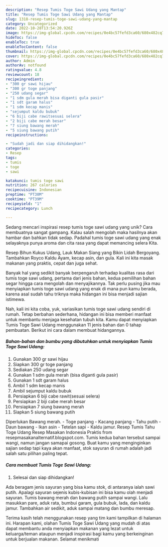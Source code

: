 ```yaml
---
description: "Resep Tumis Toge Sawi Udang yang Mantap"
title: "Resep Tumis Toge Sawi Udang yang Mantap"
slug: 1318-resep-tumis-toge-sawi-udang-yang-mantap
category: Uncategorized
date: 2022-10-28T13:54:20.926Z
image: https://img-global.cpcdn.com/recipes/0e4bc57fefd3ca60/680x482cq70/tumis-toge-sawi-udang-foto-resep-utama.jpg
hideToc: false
enableToc: true
enableTocContent: false
thumbnail: https://img-global.cpcdn.com/recipes/0e4bc57fefd3ca60/680x482cq70/tumis-toge-sawi-udang-foto-resep-utama.jpg
cover: https://img-global.cpcdn.com/recipes/0e4bc57fefd3ca60/680x482cq70/tumis-toge-sawi-udang-foto-resep-utama.jpg
author: Admin
authorAv: notfound
ratingvalue: 4.8
reviewcount: 18
recipeingredient:
- "300 gr sawi hijau"
- "300 gr toge panjang"
- "250 udang segar"
- "1 sdm gula merah bisa diganti gula pasir"
- "1 sdt garam halus"
- "1 sdm kecap manis"
- "sejumput kaldu bubuk"
- "6 biji cabe rawitsesuai selera"
- "2 biji cabe merah besar"
- "7 siung bawang merah"
- "5 siung bawang putih"
recipeinstructions:

- "Sudah jadi dan siap dihidangkan!"
categories:
- Resep
tags:
- tumis
- toge
- sawi

katakunci: tumis toge sawi 
nutrition: 267 calories
recipecuisine: Indonesian
preptime: "PT30M"
cooktime: "PT39M"
recipeyield: "1"
recipecategory: Lunch

---
```





Sedang mencari inspirasi resep tumis toge sawi udang yang unik? Cara membuatnya sangat gampang. Kalau salah mengolah maka hasilnya akan hambar dan bahkan tidak sedap. Padahal tumis toge sawi udang yang enak selayaknya punya aroma dan cita rasa yang dapat memancing selera Kita.





Resep Bihun Kukus Udang, Lauk Makan Siang yang Bikin Lidah Bergoyang. Tambahkan Royco Kaldu Ayam, kecap asin, dan gula. Kali ini kita masak makanan yang praktis, cepat dan juga sehat.

Banyak hal yang sedikit banyak berpengaruh terhadap kualitas rasa dari tumis toge sawi udang, pertama dari jenis bahan, kedua pemilihan bahan segar hingga cara mengolah dan menyajikannya. Tak perlu pusing jika mau menyiapkan tumis toge sawi udang yang enak di mana pun kamu berada, karena asal sudah tahu triknya maka hidangan ini bisa menjadi sajian istimewa.






Nah, kali ini kita coba, yuk, variasikan tumis toge sawi udang sendiri di rumah. Tetap berbahan sederhana, hidangan ini bisa memberi manfaat untuk membantu menjaga kesehatan tubuh kita. Kamu dapat menyiapkan Tumis Toge Sawi Udang menggunakan 11 jenis bahan dan 0 tahap pembuatan. Berikut ini cara dalam membuat hidangannya.

<!--inarticleads1-->

##### Bahan-bahan dan bumbu yang dibutuhkan untuk menyiapkan Tumis Toge Sawi Udang:

1. Gunakan 300 gr sawi hijau
1. Siapkan 300 gr toge panjang
1. Sediakan 250 udang segar
1. Gunakan 1 sdm gula merah (bisa diganti gula pasir)
1. Gunakan 1 sdt garam halus
1. Ambil 1 sdm kecap manis
1. Ambil sejumput kaldu bubuk
1. Persiapkan 6 biji cabe rawit(sesuai selera)
1. Persiapkan 2 biji cabe merah besar
1. Persiapkan 7 siung bawang merah
1. Siapkan 5 siung bawang putih


Diperlukan Bawang merah. - Toge panjang - Kacang panjang - Tahu putih - Daun bawang - Ikan asin - Tetelan sapi - Kaldu jamur. Resep Tumis Tahu Toge Udang Resep Masakan Indonesia Praktis from resepmasakanalternatif.blogspot.com. Tumis kedua bahan tersebut sampai wangi, namun jangan samapai gosong. Buat kamu yang menginginkan sajian sedap tapi kaya akan manfaat, stok sayuran di rumah adalah jadi salah satu pilihan paling tepat. 

<!--inarticleads2-->

##### Cara membuat Tumis Toge Sawi Udang:


1. Selesai dan siap dihidangkan!

Ada beragam jenis sayuran yang bisa kamu stok, di antaranya ialah sawi putih. Apalagi sayuran sejenis kubis-kubisan ini bisa kamu olah menjadi sayuran. Tumis bawang merah dan bawang putih sampai wangi. Lalu masukkan pare, aduk rata, bumbui garam, gula bubuk, lada, dan kaldu jamur. Tambahkan air sedikit, aduk sampai matang dan bumbu meresap. 

Terima kasih telah menggunakan resep yang tim kami tampilkan di halaman ini. Harapan kami, olahan Tumis Toge Sawi Udang yang mudah di atas dapat membantu anda menyiapkan makanan yang lezat untuk keluarga/teman ataupun menjadi inspirasi bagi kamu yang berkeinginan untuk berjualan makanan. Selamat menikmati
